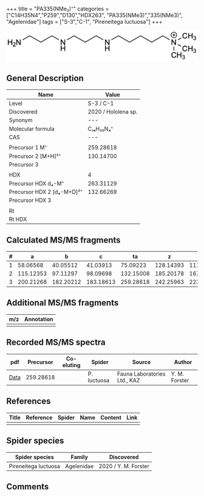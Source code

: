 +++
title = "PA335(NMe₃)⁺"
categories = ["C14H35N4","P259","D130","HDX263",
"PA335(NMe3)","335(NMe3)",
"Agelenidae"]
tags = ["S-3","C-1",
"Pireneitega luctuosa"]
+++

![](/img/PA335(NMe3).png)

## General Description

| Name                       | Value              |
|----------------------------|--------------------|
| Level                      | S-3 / C-1          |
| Discovered                 | 2020 / Hololena sp. |
| Synonym                    | ---                |
| Molecular formula          | C₁₄H₃₅N₄⁺                   |
| CAS                        | ---                |
|                            |                    |
| Precursor 1  M⁺         | 259.28618                   |
| Precursor 2 [M+H]²⁺       | 130.14700                   |
| Precursor 3                |                    |
|                            |                    |
| HDX                        | 4                   |
| Precursor HDX    d₄-M⁺   | 263.31129                   |
| Precursor HDX 2 [d₄-M+D]²⁺ | 132.66269                   |
| Precursor HDX 3            |                    |
|                            |                    |
| Rt                         |                    |
| Rt HDX                     |                    |

## Calculated MS/MS fragments

| # | a         | b         | c         | ta        | z         | y         | tz        |
|---|-----------|-----------|-----------|-----------|-----------|-----------|-----------|
| 1 | 58.06568 | 40.05512 | 41.03913 | 75.09223 | 128.14393 | 111.11738 | 146.17830 |
| 2 | 115.12353 | 97.11297 | 98.09698 | 132.15008 | 185.20178 | 167.16740 | 203.23615 |
| 3 | 200.21268 | 182.20212 | 183.18613 | 259.28618 | 242.25963 | 223.21743 | 260.29400 |

## Additional MS/MS fragments

| m/z | Annotation |
|-----|------------|
|     |            |

## Recorded MS/MS spectra

| pdf                                             | Precursor | Co-eluting | Spider      | Source                       | Author        |
|-------------------------------------------------|-----------|------------|-------------|------------------------------|---------------|
| [Data](/pdf/P-luctuosa/259_PA335(NMe3)_Pl.pdf) | 259.28618  |           | P. luctuosa | Fauna Laboratories Ltd., KAZ | Y. M. Forster |


## References

| Title | Reference | Spider | Name | Content | Link |
|-------|-----------|--------|------|---------|------|
|       |           |        |      |         |      |

## Spider species

| Spider species     | Family     | Discovered           |
|--------------------|------------|----------------------|
| Pireneitega luctuosa | Agelenidae | 2020 / Y. M. Forster |


## Comments